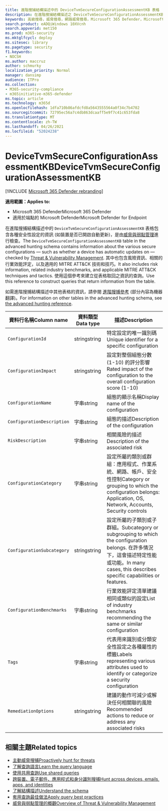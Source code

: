 ```yaml
---
title: 進階搜捕結構描述中的 DeviceTvmSecureConfigurationAssessmentKB 表格
description: 在進階搜捕結構描述之 DeviceTvmSecureConfigurationAssessmentKB 表格中，了解由威脅與弱點管理評估的各種安全性設定。
keywords: 高級搜尋，威脅搜尋，網路威脅搜尋，Microsoft 365 Defender，Microsoft 365，m365，search，query，遙測，schema reference，kusto，table，column，資料類型，描述，威脅 & 弱點管理，TVM，裝置管理，安全性設定，MITRE ATT&CK framework，知識庫，KB，DeviceTvmSecureConfigurationAssessmentKB
search.product: eADQiWindows 10XVcnh
search.appverid: met150
ms.prod: m365-security
ms.mktglfcycl: deploy
ms.sitesec: library
ms.pagetype: security
f1.keywords:
- NOCSH
ms.author: maccruz
author: schmurky
localization_priority: Normal
manager: dansimp
audience: ITPro
ms.collection:
- M365-security-compliance
- m365initiative-m365-defender
ms.topic: article
ms.technology: m365d
ms.openlocfilehash: 1dfa710b86afdcfd8a5643555564a0f34c7b4702
ms.sourcegitcommit: 72795ec56a7c4db863dcaaff5e9f7c41c653fda8
ms.translationtype: MT
ms.contentlocale: zh-TW
ms.lasthandoff: 04/26/2021
ms.locfileid: "52024238"
---
```

# <a name="devicetvmsecureconfigurationassessmentkb"></a><span data-ttu-id="cb3fe-104">DeviceTvmSecureConfigurationAssessmentKB</span><span class="sxs-lookup"><span data-stu-id="cb3fe-104">DeviceTvmSecureConfigurationAssessmentKB</span></span>

[!INCLUDE [Microsoft 365 Defender rebranding](../includes/microsoft-defender.md)]


<span data-ttu-id="cb3fe-105">**適用範圍：**</span><span class="sxs-lookup"><span data-stu-id="cb3fe-105">**Applies to:**</span></span>
- <span data-ttu-id="cb3fe-106">Microsoft 365 Defender</span><span class="sxs-lookup"><span data-stu-id="cb3fe-106">Microsoft 365 Defender</span></span>
- <span data-ttu-id="cb3fe-107">適用於端點的 Microsoft Defender</span><span class="sxs-lookup"><span data-stu-id="cb3fe-107">Microsoft Defender for Endpoint</span></span>



<span data-ttu-id="cb3fe-108">在進階搜捕結構描述中的 `DeviceTvmSecureConfigurationAssessmentKB` 表格包含各種安全性設定的資訊 (如裝置是否已開啟自動更新)，是由[威脅與弱點管理](/windows/security/threat-protection/microsoft-defender-atp/next-gen-threat-and-vuln-mgt)進行檢查。</span><span class="sxs-lookup"><span data-stu-id="cb3fe-108">The `DeviceTvmSecureConfigurationAssessmentKB` table in the advanced hunting schema contains information about the various secure configurations — such as whether a device has automatic updates on — checked by [Threat & Vulnerability Management](/windows/security/threat-protection/microsoft-defender-atp/next-gen-threat-and-vuln-mgt).</span></span> <span data-ttu-id="cb3fe-109">其中也包含風險資訊、相關的行業效能評定，以及適用的 MITRE ATT&CK 技術和技巧。</span><span class="sxs-lookup"><span data-stu-id="cb3fe-109">It also includes risk information, related industry benchmarks, and applicable MITRE ATT&CK techniques and tactics.</span></span> <span data-ttu-id="cb3fe-110">使用這個參考來建立從表格取回之資訊的查詢。</span><span class="sxs-lookup"><span data-stu-id="cb3fe-110">Use this reference to construct queries that return information from the table.</span></span>

<span data-ttu-id="cb3fe-111">如需進階搜捕結構描述中其他表格的資訊，請參閱 [進階搜捕參考](advanced-hunting-schema-tables.md) (部分內容為機器翻譯)。</span><span class="sxs-lookup"><span data-stu-id="cb3fe-111">For information on other tables in the advanced hunting schema, see [the advanced hunting reference](advanced-hunting-schema-tables.md).</span></span>

| <span data-ttu-id="cb3fe-112">資料行名稱</span><span class="sxs-lookup"><span data-stu-id="cb3fe-112">Column name</span></span> | <span data-ttu-id="cb3fe-113">資料類型</span><span class="sxs-lookup"><span data-stu-id="cb3fe-113">Data type</span></span> | <span data-ttu-id="cb3fe-114">描述</span><span class="sxs-lookup"><span data-stu-id="cb3fe-114">Description</span></span> |
|-------------|-----------|-------------|
| `ConfigurationId` | <span data-ttu-id="cb3fe-115">string</span><span class="sxs-lookup"><span data-stu-id="cb3fe-115">string</span></span> | <span data-ttu-id="cb3fe-116">特定設定的唯一識別碼</span><span class="sxs-lookup"><span data-stu-id="cb3fe-116">Unique identifier for a specific configuration</span></span> |
| `ConfigurationImpact` | <span data-ttu-id="cb3fe-117">string</span><span class="sxs-lookup"><span data-stu-id="cb3fe-117">string</span></span> | <span data-ttu-id="cb3fe-118">設定對整個組態分數 (1-10) 的評分影響</span><span class="sxs-lookup"><span data-stu-id="cb3fe-118">Rated impact of the configuration to the overall configuration score (1-10)</span></span> |
| `ConfigurationName` | <span data-ttu-id="cb3fe-119">字串</span><span class="sxs-lookup"><span data-stu-id="cb3fe-119">string</span></span> | <span data-ttu-id="cb3fe-120">組態的顯示名稱</span><span class="sxs-lookup"><span data-stu-id="cb3fe-120">Display name of the configuration</span></span> |
| `ConfigurationDescription` | <span data-ttu-id="cb3fe-121">字串</span><span class="sxs-lookup"><span data-stu-id="cb3fe-121">string</span></span> | <span data-ttu-id="cb3fe-122">組態的描述</span><span class="sxs-lookup"><span data-stu-id="cb3fe-122">Description of the configuration</span></span> |
| `RiskDescription` | <span data-ttu-id="cb3fe-123">字串</span><span class="sxs-lookup"><span data-stu-id="cb3fe-123">string</span></span> | <span data-ttu-id="cb3fe-124">相關風險的描述</span><span class="sxs-lookup"><span data-stu-id="cb3fe-124">Description of the associated risk</span></span> |
| `ConfigurationCategory` | <span data-ttu-id="cb3fe-125">字串</span><span class="sxs-lookup"><span data-stu-id="cb3fe-125">string</span></span> | <span data-ttu-id="cb3fe-126">設定所屬的類別或群組：應用程式、作業系統、網路、帳戶、安全性控制</span><span class="sxs-lookup"><span data-stu-id="cb3fe-126">Category or grouping to which the configuration belongs: Application, OS, Network, Accounts, Security controls</span></span>|
| `ConfigurationSubcategory` | <span data-ttu-id="cb3fe-127">string</span><span class="sxs-lookup"><span data-stu-id="cb3fe-127">string</span></span> |<span data-ttu-id="cb3fe-128">設定所屬的子類別或子群組。</span><span class="sxs-lookup"><span data-stu-id="cb3fe-128">Subcategory or subgrouping to which the configuration belongs.</span></span> <span data-ttu-id="cb3fe-129">在許多情況下，這會描述特定性能或功能。</span><span class="sxs-lookup"><span data-stu-id="cb3fe-129">In many cases, this describes specific capabilities or features.</span></span> |
| `ConfigurationBenchmarks` | <span data-ttu-id="cb3fe-130">字串</span><span class="sxs-lookup"><span data-stu-id="cb3fe-130">string</span></span> | <span data-ttu-id="cb3fe-131">行業效能評定清單建議相同或類似的設定</span><span class="sxs-lookup"><span data-stu-id="cb3fe-131">List of industry benchmarks recommending the same or similar configuration</span></span> |
| `Tags` | <span data-ttu-id="cb3fe-132">字串</span><span class="sxs-lookup"><span data-stu-id="cb3fe-132">string</span></span> | <span data-ttu-id="cb3fe-133">代表用來識別或分類安全性設定之各種屬性的標籤</span><span class="sxs-lookup"><span data-stu-id="cb3fe-133">Labels representing various attributes used to identify or categorize a security configuration</span></span> |
| `RemediationOptions` | <span data-ttu-id="cb3fe-134">string</span><span class="sxs-lookup"><span data-stu-id="cb3fe-134">string</span></span> | <span data-ttu-id="cb3fe-135">建議的動作可減少或解決任何相關聯的風險</span><span class="sxs-lookup"><span data-stu-id="cb3fe-135">Recommended actions to reduce or address any associated risks</span></span> |

## <a name="related-topics"></a><span data-ttu-id="cb3fe-136">相關主題</span><span class="sxs-lookup"><span data-stu-id="cb3fe-136">Related topics</span></span>

- [<span data-ttu-id="cb3fe-137">主動威脅搜捕</span><span class="sxs-lookup"><span data-stu-id="cb3fe-137">Proactively hunt for threats</span></span>](advanced-hunting-overview.md)
- [<span data-ttu-id="cb3fe-138">了解查詢語言</span><span class="sxs-lookup"><span data-stu-id="cb3fe-138">Learn the query language</span></span>](advanced-hunting-query-language.md)
- [<span data-ttu-id="cb3fe-139">使用共用查詢</span><span class="sxs-lookup"><span data-stu-id="cb3fe-139">Use shared queries</span></span>](advanced-hunting-shared-queries.md)
- [<span data-ttu-id="cb3fe-140">跨裝置、電子郵件、應用程式和身分識別搜捕</span><span class="sxs-lookup"><span data-stu-id="cb3fe-140">Hunt across devices, emails, apps, and identities</span></span>](advanced-hunting-query-emails-devices.md)
- [<span data-ttu-id="cb3fe-141">了解結構描述</span><span class="sxs-lookup"><span data-stu-id="cb3fe-141">Understand the schema</span></span>](advanced-hunting-schema-tables.md)
- [<span data-ttu-id="cb3fe-142">套用查詢最佳做法</span><span class="sxs-lookup"><span data-stu-id="cb3fe-142">Apply query best practices</span></span>](advanced-hunting-best-practices.md)
- [<span data-ttu-id="cb3fe-143">威脅與弱點管理的概觀</span><span class="sxs-lookup"><span data-stu-id="cb3fe-143">Overview of Threat & Vulnerability Management</span></span>](/windows/security/threat-protection/microsoft-defender-atp/next-gen-threat-and-vuln-mgt)